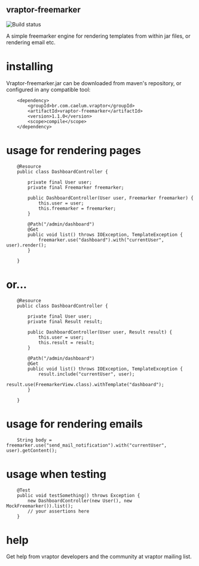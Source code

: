 ## vraptor-freemarker
![Build status](https://secure.travis-ci.org/caelum/vraptor-freemarker.png)

A simple freemarker engine for rendering templates from within jar files, or rendering email etc.

# installing

Vraptor-freemarker.jar can be downloaded from maven's repository, or configured in any compatible tool:

		<dependency>
			<groupId>br.com.caelum.vraptor</groupId>
			<artifactId>vraptor-freemarker</artifactId>
			<version>1.1.0</version>
			<scope>compile</scope>
		</dependency>


# usage for rendering pages

		@Resource
		public class DashboardController {

			private final User user;
			private final Freemarker freemarker;

			public DashboardController(User user, Freemarker freemarker) {
				this.user = user;
				this.freemarker = freemarker;
			}

			@Path("/admin/dashboard")
			@Get
			public void list() throws IOException, TemplateException {
				freemarker.use("dashboard").with("currentUser", user).render();
			}

		}

# or...

		@Resource
		public class DashboardController {

			private final User user;
			private final Result result;

			public DashboardController(User user, Result result) {
				this.user = user;
				this.result = result;
			}

			@Path("/admin/dashboard")
			@Get
			public void list() throws IOException, TemplateException {
				result.include("currentUser", user);
				result.use(FreemarkerView.class).withTemplate("dashboard");
			}

		}

# usage for rendering emails

		String body = freemarker.use("send_mail_notification").with("currentUser", user).getContent();

# usage when testing

		@Test
		public void testSomething() throws Exception {
			new DashboardController(new User(), new MockFreemarker()).list();
			// your assertions here
		}

# help

Get help from vraptor developers and the community at vraptor mailing list.

